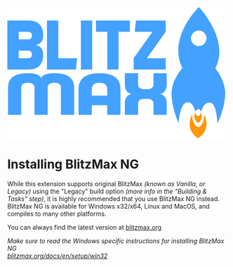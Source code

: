 ![BlitzMax Logo](../media/blitzmax_title.svg)

# Installing BlitzMax NG

While this extension supports original BlitzMax _(known as Vanilla, or Legacy)_ using the "Legacy" build option _(more info in the "Building & Tasks" step)_, it is highly recommended that you use BlitzMax NG instead.\
BlitzMax NG is available for Windows x32/x64, Linux and MacOS, and compiles to many other platforms.

You can always find the latest version at [blitzmax.org](command:blitzmax.homepage)

_Make sure to read the Windows specific instructions for installing BlitzMax NG\
[blitzmax.org/docs/en/setup/win32](https://blitzmax.org/docs/en/setup/win32/)_